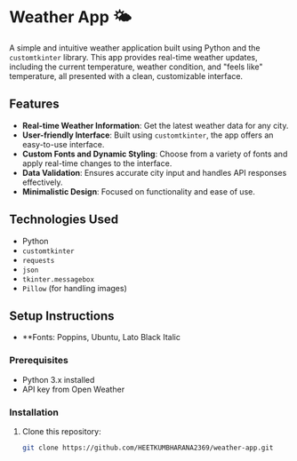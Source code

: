 # Weather App 🌤️

A simple and intuitive weather application built using Python and the `customtkinter` library. This app provides real-time weather updates, including the current temperature, weather condition, and "feels like" temperature, all presented with a clean, customizable interface.

## Features

- **Real-time Weather Information**: Get the latest weather data for any city.
- **User-friendly Interface**: Built using `customtkinter`, the app offers an easy-to-use interface.
- **Custom Fonts and Dynamic Styling**: Choose from a variety of fonts and apply real-time changes to the interface.
- **Data Validation**: Ensures accurate city input and handles API responses effectively.
- **Minimalistic Design**: Focused on functionality and ease of use.

## Technologies Used

- Python
- `customtkinter`
- `requests`
- `json`
- `tkinter.messagebox`
- `Pillow` (for handling images)

## Setup Instructions
- **Fonts: Poppins, Ubuntu, Lato Black Italic
  
### Prerequisites

- Python 3.x installed
- API key from Open Weather

### Installation

1. Clone this repository:
   ```bash
   git clone https://github.com/HEETKUMBHARANA2369/weather-app.git
